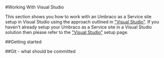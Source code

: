 #Working With Visual Studio

This section shows you how to work with an Umbraco as a Service site setup in Visual Studio using the approach outlined in ["Visual Studio"](../Visual-Studio/). If you haven't already setup your Umbraco as a Service site in a Visual Studio solution then please refer to the ["Visual Studio"](../Visual-Studio/) setup page.

##Getting started


##Git - what should be committed
